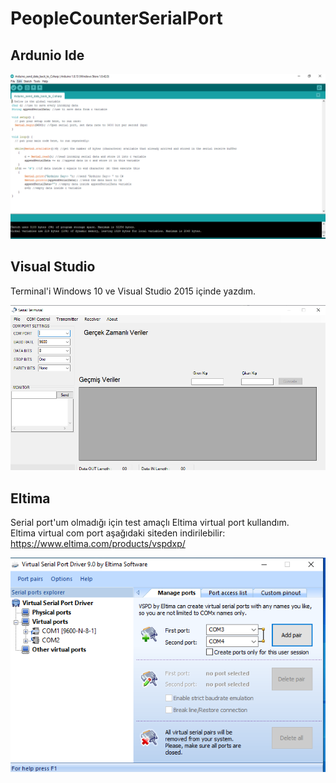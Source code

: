 # PeopleCounterSerialPort

## Ardunio Ide
![Ardunio](/images/ardunio.PNG)
## Visual Studio
Terminal'i Windows 10 ve Visual Studio 2015 içinde yazdım.

![Arayuz](/images/arayuz.PNG)
## Eltima
Serial port'um olmadığı için test amaçlı Eltima virtual port kullandım.<br/>
Eltima virtual com port aşağıdaki siteden indirilebilir:<br/>
https://www.eltima.com/products/vspdxp/

![Eltima](/images/Eltima.PNG)


